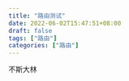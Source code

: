 ```yaml
---
title: "路由测试"
date: 2022-06-02T15:47:51+08:00
draft: false
tags: ["路由"]
categories: ["路由"]
---
```


不斯大林
